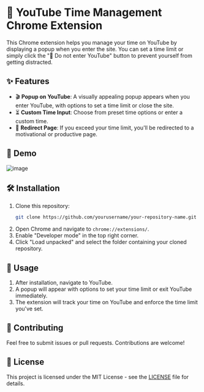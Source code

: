 # 📅 YouTube Time Management Chrome Extension

This Chrome extension helps you manage your time on YouTube by displaying a popup when you enter the site. You can set a time limit or simply click the "🚫 Do not enter YouTube" button to prevent yourself from getting distracted.

## ✨ Features

- 🎬 **Popup on YouTube**: A visually appealing popup appears when you enter YouTube, with options to set a time limit or close the site.
- ⏳ **Custom Time Input**: Choose from preset time options or enter a custom time.
- 🔗 **Redirect Page**: If you exceed your time limit, you'll be redirected to a motivational or productive page.

## 📸 Demo

![image](https://github.com/user-attachments/assets/f8a26bff-51d5-4982-a3d7-4a9b6ac9a838)

## 🛠️ Installation

1. Clone this repository:  
   ```bash
   git clone https://github.com/yourusername/your-repository-name.git
2. Open Chrome and navigate to `chrome://extensions/`.
3. Enable "Developer mode" in the top right corner.
4. Click "Load unpacked" and select the folder containing your cloned repository.

## 🚀 Usage

1. After installation, navigate to YouTube.
2. A popup will appear with options to set your time limit or exit YouTube immediately.
3. The extension will track your time on YouTube and enforce the time limit you've set.

## 🤝 Contributing

Feel free to submit issues or pull requests. Contributions are welcome!

## 📄 License

This project is licensed under the MIT License - see the [LICENSE](LICENSE) file for details.

